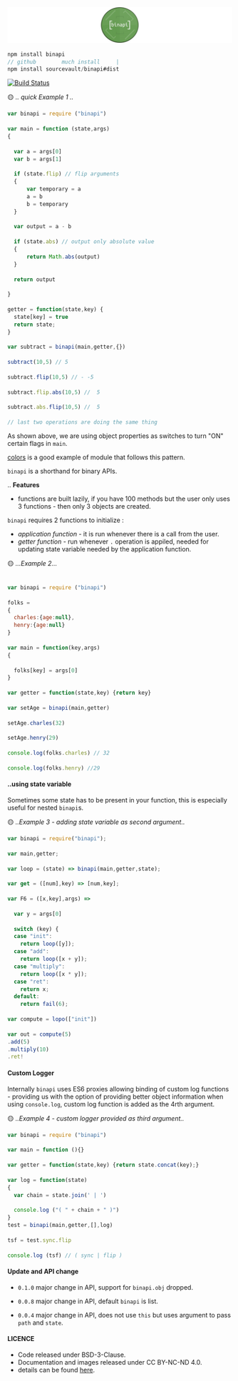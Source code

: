 ![](https://raw.githubusercontent.com/sourcevault/binapi/dev/logo.jpg)

```js
npm install binapi
// github        much install     |
npm install sourcevault/binapi#dist
```

[![Build Status](https://travis-ci.org/sourcevault/binapi.svg?branch=dev)](https://travis-ci.org/sourcevault/binapi)

🟡 *.. quick Example 1 ..*

```js
var binapi = require ("binapi")

var main = function (state,args)
{

  var a = args[0]
  var b = args[1]

  if (state.flip) // flip arguments
  {
      var temporary = a
      a = b
      b = temporary
  }

  var output = a - b

  if (state.abs) // output only absolute value
  {
      return Math.abs(output)
  }

  return output

}

getter = function(state,key) {
  state[key] = true
  return state;
}

var subtract = binapi(main,getter,{})

subtract(10,5) // 5

subtract.flip(10,5) // - -5

subtract.flip.abs(10,5) //  5

subtract.abs.flip(10,5) //  5

// last two operations are doing the same thing

```

As shown above, we are using object properties as switches to turn "ON" certain flags in `main`.

[colors](https://www.npmjs.com/package/colors) is a good example of module that follows this pattern.

`binapi` is a shorthand for binary APIs.

.. **Features**

 - functions are built lazily, if you have 100 methods but the user only uses 3 functions - then only 3 objects are created.

`binapi` requires 2 functions to initialize :

- *application function* - it is run whenever there is a call from the user.
- *getter function* - run whenever  `.` operation is appiled, needed for updating state variable needed by the application function.


🟡 *...Example 2...*

```js

var binapi = require ("binapi")

folks =
{
  charles:{age:null},
  henry:{age:null}
}

var main = function(key,args)
{

  folks[key] = args[0]
}

var getter = function(state,key) {return key}

var setAge = binapi(main,getter)

setAge.charles(32)

setAge.henry(29)

console.log(folks.charles) // 32

console.log(folks.henry) //29

```

#### ..using state variable

Sometimes some state has to be present in your function, this is especially useful for nested `binapi`s.

🟡 *..Example 3 - adding state variable as second argument..*

```js
var binapi = require("binapi");

var main,getter;

var loop = (state) => binapi(main,getter,state);

var get = ([num],key) => [num,key];

var F6 = ([x,key],args) =>

  var y = args[0]

  switch (key) {
  case "init":
    return loop([y]);
  case "add":
    return loop([x + y]);
  case "multiply":
    return loop([x * y]);
  case "ret":
    return x;
  default:
    return fail(6);

var compute = lopo(["init"])

var out = compute(5)
.add(5)
.multiply(10)
.ret!
```

#### Custom Logger

Internally `binapi` uses ES6 proxies allowing binding of custom log functions - providing us with the option of providing better object information when using `console.log`, custom log function is added as the 4rth argument.


🟡 *..Example 4 - custom logger provided as third argument..*

```js
var binapi = require ("binapi")

var main = function (){}

var getter = function(state,key) {return state.concat(key);}

var log = function(state)
{
  var chain = state.join(' | ')

  console.log ("( " + chain + " )")
}
test = binapi(main,getter,[],log)

tsf = test.sync.flip

console.log (tsf) // ( sync | flip )
```

#### Update and API change

- `0.1.0` major change in API, support for `binapi.obj` dropped.

- `0.0.8` major change in API, default `binapi` is list.

- `0.0.4` major change in API, does not use `this` but uses argument to pass `path` and `state`.

#### LICENCE

- Code released under BSD-3-Clause.
- Documentation and images released under CC BY-NC-ND 4.0.
- details can be found [here](https://github.com/sourcevault/remotemon/blob/dev/COPYING.txt).
